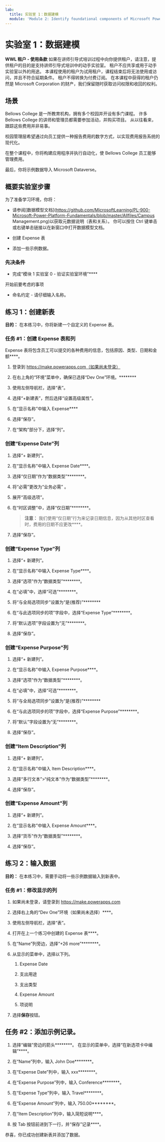 ```yaml
---
lab:
  title: 实验室 1：数据建模
  module: 'Module 2: Identify foundational components of Microsoft Power Platform'
---
```


# 实验室 1：数据建模

**WWL 租户 - 使用条款** 如果在讲师引导式培训过程中向你提供租户，请注意，提供租户的目的是支持讲师引导式培训中的动手实验室。 租户不应共享或用于动手实验室以外的用途。 本课程使用的租户为试用租户，课程结束后将无法使用或访问，并且不符合延期条件。 租户不得转换为付费订阅。 在本课程中获得的租户仍然是 Microsoft Corporation 的财产，我们保留随时获取访问权限和收回的权利。 

## 场景

Bellows College 是一所教育机构，拥有多个校园并开设有多门课程。 许多 Bellows College 的讲师和管理员都需要参加活动，并购买项目。 从以往看来，跟踪这些费用并非易事。 

校园管理层希望通过向员工提供一种报告费用的数字方式，以实现费用报告系统的现代化。 

在整个课程中，你将构建应用程序并执行自动化，使 Bellows College 员工能够管理费用。

最后，你将示例数据导入 Microsoft Dataverse。

## 概要实验室步骤

为了准备学习环境，你将：

- 请参阅[数据模型文档](https://github.com/MicrosoftLearning/PL-900-Microsoft-Power-Platform-Fundamentals/blob/master/Allfiles/Campus Management.png)以获取元数据说明（表和关系）。 你可以按住 Ctrl 键单击或右键单击链接以在新窗口中打开数据模型文档。

- 创建 Expense 表

- 添加一些示例数据。 

### 先决条件

- 完成“模块 1 实验室 0 - 验证实验室环境”****

开始前要考虑的事项

- 命名约定 - 请仔细输入名称。

## 练习 1：创建新表

**目的：** 在本练习中，你将新建一个自定义的 Expense 表。

### 任务 #1：创建 Expense 表和列

Expense 表将包含员工可以提交的各种费用的信息，包括原因、类型、日期和金额****。

1. 登录到 https://make.powerapps.com（如果尚未登录）

1. 在右上角的“环境”菜单中，确保已选择“Dev One”环境。********

1. 使用左侧导航栏，选择“表”。

1. 选择“+新建表”，然后选择“设置高级属性”。

1. 在“显示名称”中输入 Expense****

1. 选择“保存”。

1. 在“架构”部分下，选择“列”。

### 创建“Expense Date”列

1. 选择“+ 新建列”。

1. 在“显示名称”中输入 Expense Date****。

1. 选择“仅日期”作为“数据类型”********。

1. 将“必需”更改为“业务必需” 。

1. 展开“高级选项”。

1. 在“时区调整”中，选择“仅日期”********。

    >**注意：** 我们使用“仅日期”行为来记录日期信息，因为从其他时区查看时，费用的日期不应更改****。

1. 选择“保存”。

### 创建“Expense Type”列

1. 选择“+ 新建列”。

1. 在“显示名称”中输入 Expense Type****。

1. 选择“选项”作为“数据类型”********。

1. 在“必填”中，选择“可选”********。

1. 将“与全局选项同步”设置为“是(推荐)”********

1. 在“与此选项同步的项”字段中，选择“Expense Type”********。

1. 将“默认选项”字段设置为“无”********。

1. 选择“保存”。

### 创建“Expense Purpose”列

1. 选择“+ 新建列”。

1. 在“显示名称”中输入 Expense Purpose****。

1. 选择“选项”作为“数据类型”********。

1. 在“必填”中，选择“可选”********。

1. 将“与全局选项同步”设置为“是(推荐)”********

1. 在“与此选项同步的项”字段中，选择“Expense Purpose”********。

1. 将“默认”字段设置为“无”********。

1. 选择“保存”。

### 创建“Item Description”列

1. 选择“+ 新建列”。

1. 在“显示名称”中输入 Item Description****。

1. 选择“多行文本”&gt;“纯文本”作为“数据类型”********。

1. 选择“保存”。

### 创建“Expense Amount”列

1. 选择“+ 新建列”。

1. 在“显示名称”中输入 Expense Amount****。

1. 选择“货币”作为“数据类型”********。

1. 选择“保存”。

 
## 练习 2：输入数据

**目的：** 在本练习中，需要手动将一些示例数据输入到新表中。 

### 任务 #1：修改显示的列

1. 如果尚未登录，请登录到 https://make.powerapps.com

1. 选择右上角的“Dev One”环境（如果尚未选择）****。

1. 使用左侧导航栏，选择“表”。

1. 打开在上一个练习中创建的 Expense 表****。

1. 在“Name”列旁边，选择“+26 more”********。

1. 从显示的菜单中，选择以下列。

    1. Expense Date

    2. 支出用途 

    3. 支出类型

    4. Expense Amount

    5. 项说明

1. 选择**保存**按钮。

## 任务 #2：添加示例记录。

1. 选择“编辑”旁边的箭头********。 在显示的菜单中，选择“在新选项卡中编辑”****。

1. 在“Name”列中，输入 John Doe********。

1. 在“Expense Date”列中，输入 xxx********。

1. 在“Expense Purpose”列中，输入 Conference********。

1. 在“Expense Type”列中，输入 Travel********。

1. 在“Expense Amount”列中，输入 750.00********。

1. 在“Item Description”列中，输入简短说明****。

1. 按 Tab 按钮前进到下一行，并“保存”记录****。

恭喜，你已成功创建新表并添加了数据。


